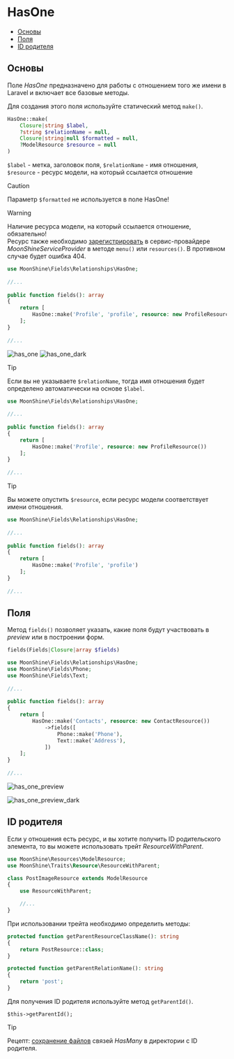 # HasOne

   - [Основы](#basics)
   - [Поля](#fields)
   - [ID родителя](#parent-id)

<a name="basics"></a>
## Основы

Поле *HasOne* предназначено для работы с отношением того же имени в Laravel и включает все базовые методы.

Для создания этого поля используйте статический метод `make()`.

```php
HasOne::make(
    Closure|string $label,
    ?string $relationName = null,
    Closure|string|null $formatted = null,
    ?ModelResource $resource = null
)
```

`$label` - метка, заголовок поля,
`$relationName` - имя отношения,
`$resource` - ресурс модели, на который ссылается отношение

> [!CAUTION]
> Параметр `$formatted` не используется в поле HasOne!

> [!WARNING]
> Наличие ресурса модели, на который ссылается отношение, обязательно!  
> Ресурс также необходимо [зарегистрировать](https://moonshine-laravel.com/docs/resource/models-resources/resources-index#define) в сервис-провайдере *MoonShineServiceProvider* в методе `menu()` или `resources()`. В противном случае будет ошибка 404.

```php
use MoonShine\Fields\Relationships\HasOne; 
 
//...
 
public function fields(): array
{
    return [
        HasOne::make('Profile', 'profile', resource: new ProfileResource()) 
    ];
}
 
//...

```

![has_one](https://raw.githubusercontent.com/moonshine-software/doc/2.x/resources/screenshots/has_one.png)
![has_one_dark](https://raw.githubusercontent.com/moonshine-software/doc/2.x/resources/screenshots/has_one_dark.png)

> [!TIP]
> Если вы не указываете `$relationName`, тогда имя отношения будет определено автоматически на основе `$label`.

```php
use MoonShine\Fields\Relationships\HasOne; 
 
//...
 
public function fields(): array
{
    return [
        HasOne::make('Profile', resource: new ProfileResource()) 
    ];
}
 
//...
```

> [!TIP]
> Вы можете опустить `$resource`, если ресурс модели соответствует имени отношения.

```php
use MoonShine\Fields\Relationships\HasOne; 
 
//...
 
public function fields(): array
{
    return [
        HasOne::make('Profile', 'profile') 
    ];
}
 
//...
```

<a name="fields"></a>
## Поля

Метод `fields()` позволяет указать, какие поля будут участвовать в *preview* или в построении форм.

```php
fields(Fields|Closure|array $fields)
```

```php
use MoonShine\Fields\Relationships\HasOne;
use MoonShine\Fields\Phone;
use MoonShine\Fields\Text;
 
//...
 
public function fields(): array
{
    return [
        HasOne::make('Contacts', resource: new ContactResource())
            ->fields([
                Phone::make('Phone'),
                Text::make('Address'),
            ]) 
    ];
}
 
//...
```
![has_one_preview](https://raw.githubusercontent.com/moonshine-software/doc/2.x/resources/screenshots/has_one_preview.png)

![has_one_preview_dark](https://raw.githubusercontent.com/moonshine-software/doc/2.x/resources/screenshots/has_one_preview_dark.png)

<a name="parent-id"></a>
## ID родителя

Если у отношения есть ресурс, и вы хотите получить ID родительского элемента, то вы можете использовать трейт *ResourceWithParent*.

```php
use MoonShine\Resources\ModelResource;
use MoonShine\Traits\Resource\ResourceWithParent;

class PostImageResource extends ModelResource
{
    use ResourceWithParent;

    //...
}
```

При использовании трейта необходимо определить методы:

```php
protected function getParentResourceClassName(): string
{
    return PostResource::class;
}

protected function getParentRelationName(): string
{
    return 'post';
}
```

Для получения ID родителя используйте метод `getParentId()`.

```
$this->getParentId();
```

> [!TIP]
> Рецепт: [сохранение файлов](https://moonshine-laravel.com/docs/resource/recipes/recipes#hasmany-parent-id) связей *HasMany* в директории с ID родителя.
